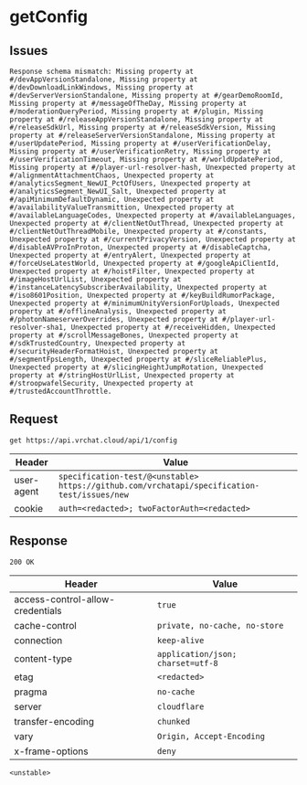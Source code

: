 # getConfig

## Issues
```
Response schema mismatch: Missing property at #/devAppVersionStandalone, Missing property at #/devDownloadLinkWindows, Missing property at #/devServerVersionStandalone, Missing property at #/gearDemoRoomId, Missing property at #/messageOfTheDay, Missing property at #/moderationQueryPeriod, Missing property at #/plugin, Missing property at #/releaseAppVersionStandalone, Missing property at #/releaseSdkUrl, Missing property at #/releaseSdkVersion, Missing property at #/releaseServerVersionStandalone, Missing property at #/userUpdatePeriod, Missing property at #/userVerificationDelay, Missing property at #/userVerificationRetry, Missing property at #/userVerificationTimeout, Missing property at #/worldUpdatePeriod, Missing property at #/player-url-resolver-hash, Unexpected property at #/alignmentAttachmentChaos, Unexpected property at #/analyticsSegment_NewUI_PctOfUsers, Unexpected property at #/analyticsSegment_NewUI_Salt, Unexpected property at #/apiMinimumDefaultDynamic, Unexpected property at #/availabilityValueTransmittion, Unexpected property at #/availableLanguageCodes, Unexpected property at #/availableLanguages, Unexpected property at #/clientNetOutThread, Unexpected property at #/clientNetOutThreadMobile, Unexpected property at #/constants, Unexpected property at #/currentPrivacyVersion, Unexpected property at #/disableAVProInProton, Unexpected property at #/disableCaptcha, Unexpected property at #/entryAlert, Unexpected property at #/forceUseLatestWorld, Unexpected property at #/googleApiClientId, Unexpected property at #/hoistFilter, Unexpected property at #/imageHostUrlList, Unexpected property at #/instanceLatencySubscriberAvailability, Unexpected property at #/iso8601Position, Unexpected property at #/keyBuildRumorPackage, Unexpected property at #/minimumUnityVersionForUploads, Unexpected property at #/offlineAnalysis, Unexpected property at #/photonNameserverOverrides, Unexpected property at #/player-url-resolver-sha1, Unexpected property at #/receiveHidden, Unexpected property at #/scrollMessageBones, Unexpected property at #/sdkTrustedCountry, Unexpected property at #/securityHeaderFormatHoist, Unexpected property at #/segmentFpsLength, Unexpected property at #/sliceReliablePlus, Unexpected property at #/slicingHeightJumpRotation, Unexpected property at #/stringHostUrlList, Unexpected property at #/stroopwafelSecurity, Unexpected property at #/trustedAccountThrottle.
```

## Request
`get https://api.vrchat.cloud/api/1/config`

| Header | Value |
| ------ | ----- |
| user-agent | `specification-test/@<unstable> https://github.com/vrchatapi/specification-test/issues/new` |
| cookie | `auth=<redacted>; twoFactorAuth=<redacted>` |


## Response
`200 OK`

| Header | Value |
| ------ | ----- |
| access-control-allow-credentials | `true` |
| cache-control | `private, no-cache, no-store` |
| connection | `keep-alive` |
| content-type | `application/json; charset=utf-8` |
| etag | `<redacted>` |
| pragma | `no-cache` |
| server | `cloudflare` |
| transfer-encoding | `chunked` |
| vary | `Origin, Accept-Encoding` |
| x-frame-options | `deny` |

```jsonc
<unstable>
```

